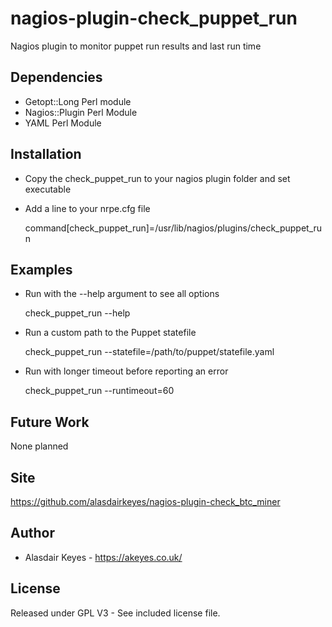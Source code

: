 # nagios-plugin-check_puppet_run
Nagios plugin to monitor puppet run results and last run time

## Dependencies

* Getopt::Long Perl module
* Nagios::Plugin Perl Module
* YAML Perl Module

## Installation

* Copy the check_puppet_run to your nagios plugin folder and set executable
* Add a line to your nrpe.cfg file

    command[check_puppet_run]=/usr/lib/nagios/plugins/check_puppet_run

## Examples

* Run with the --help argument to see all options

    check_puppet_run --help

* Run a custom path to the Puppet statefile

    check_puppet_run --statefile=/path/to/puppet/statefile.yaml

* Run with longer timeout before reporting an error

    check_puppet_run --runtimeout=60

## Future Work

None planned

## Site 

https://github.com/alasdairkeyes/nagios-plugin-check_btc_miner

## Author

* Alasdair Keyes - https://akeyes.co.uk/

## License

Released under GPL V3 - See included license file.
